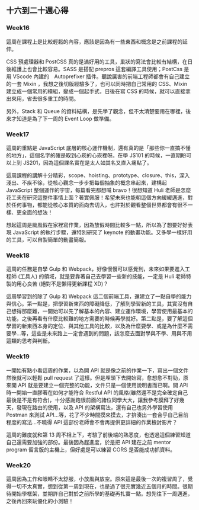 ## 十六到二十週心得

### Week16
這周在課程上是比較輕鬆的內容，應該是因為有一些東西和概念是之前課程的延伸。

CSS 預處理器和 PostCSS 真的是滿好用的工具，巢狀的寫法會比較有結構，在日後維護上也會比較容易。SASS 是搭配 prepros 這套編譯工具使用；PostCss 是用 VScode 內建的　Autoprefixer 插件。聽說厲害的前端工程師都會有自己建立的一套 Mixin ，我想之後切版經驗多了，也可以同時把自己常用的 CSS、Mixin 建立成一個常用的模組，變成一個起手式，日後在寫 CSS 的時候，就可以直接拿出來用，省去很多重工的時間。

另外，Stack 和 Queue 的資料結構，是先學了觀念，但不太清楚要用在哪裡，後來才知道是為了下一周的 Event Loop 做準備。 

### Week17
這周的重點是 JavaScript 底層的核心運作機制，還有真的是「那些你一直搞不懂的地方」，這個名字的確是取到心崁的心崁裡呀。在學 JS101 的時候，一直期盼可以上到 JS201，因為這個課名實在是太人如其名又直入痛點了。

這周課程的講解十分精彩，scope、hoisting、prototype、closure、this，深入淺出、不疾不徐，從核心觀念一步步把每個抽象的概念串起來，建構起 JavaScript 整個運作的宇宙，每篇看完都想喊 bravo！很想知道 Huli 老師是怎麼花工夫在研究這整件事情上面？著實佩服！希望未來也能朝這個方向緩緩邁進，對於任何事物，都能從核心本質的面向去切入，也許對於觀看整個世界都會有很不一樣、更全面的想法！

想起這周是颱風假在家裡寫作業，因為放假時間比較多一點，所以為了想要好好表現 JavaScript 的執行步驟，還特別研究了 keynote 的動畫功能。又多學一樣好用的工具，可以自製簡單的動畫簡報。

### Week18
這周的任務是自學 Gulp 和 Webpack，好像慢慢可以感覺到，未來如果要進入工程師 (工具人) 的領域，就是要靠著自己去學習一些新的技能，一定是 Huli 老師特製的用心良苦 (絕對不是懶得更新課程 XD)？

這周學習到的除了 Gulp 和 Webpack 這二個前端工具，還建立了一點自學的能力與信心。第一點是，把學習新東西的障礙降低，了解到學習新的工具，其實沒有自己想得那麼難，一開始可以先了解基本的內容、建立運作環境，學習使用最基本的功能，之後再看有什麼比較難的地方需要的時候再學就好。第二點是，要了解這個學習的新東西本身的定位、與其他工具的比較，以及為什麼要學、或是為什麼不需要學…等，這些是未來路上一定會遇到的問題，該怎麼去面對學與不學、用與不用這類的思考與判斷。

### Week19
一開始有點小看這周的作業，以為開 API 就是像之前的作業一下，寫出一個文件然後就可以輕鬆 pull request 了這樣。但是埋頭下去開始寫，愈想愈不對勁，原來開 API 就是要建立一個完整的功能，文件只是一個使用說明書而已啊。開 API 時一開始一直膠著在如何才能符合 Restful API 的風格(雖然還不是完全確定自己最後是不是有符合)，十分感謝跑很前面的諸位同學大大，讓我參考膜拜了好幾天，發現在路由的使用，以及 API 的架構寫法，還有自己也另外學習使用 Postman 來測試 API…等，花了不少時間摸來摸去，才拚湊出一套合乎自己目前程度的寫法…不曉得 API 這部份老師會不會再提供更詳細的作業檢討影片？

這周的難度就和第 13 周不相上下，考驗了前後端的熟悉度，也透過這個練習知道自己還需要加強的部份。最後因為趕進度，於是把 API 建在之前 mentor program 留言版的主機上，但好處是可以練習 CORS 是否能成功抓資料。

### Week20
這周因為工作和眼睛不太舒服，小放風與放空。原來這是最後一次的複習周了，覺得一切不太真實，想到從第一周到現在，也是過了很充實幾近五個月的時間。很期待開始學框架，並期許自己對於之前所學的基礎再扎實一點。想先往下一周邁進，之後再回來玩優化的小測驗！

